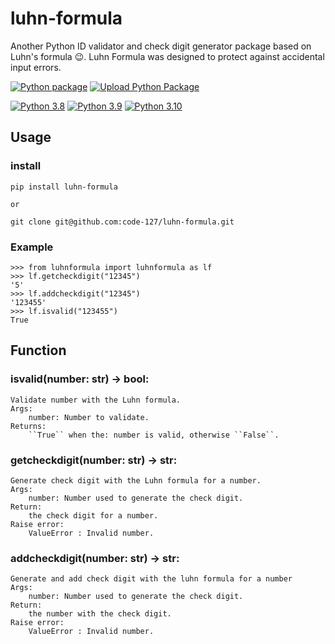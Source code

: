 # luhn-formula
Another Python ID validator and check digit generator package based on Luhn's formula :wink:. Luhn Formula was designed to protect against accidental input errors.

[![Python package](https://github.com/code-127/luhn-formula/actions/workflows/python-package.yml/badge.svg)](https://github.com/code-127/luhn-formula/actions/workflows/python-package.yml)
[![Upload Python Package](https://github.com/code-127/luhn-formula/actions/workflows/python-publish.yml/badge.svg)](https://github.com/code-127/luhn-formula/actions/workflows/python-publish.yml)

[![Python 3.8](https://img.shields.io/badge/python-3.8-blue.svg)](https://www.python.org/downloads/release/python-380/)
[![Python 3.9](https://img.shields.io/badge/python-3.9-blue.svg)](https://www.python.org/downloads/release/python-390/)
[![Python 3.10](https://img.shields.io/badge/python-3.10-blue.svg)](https://www.python.org/downloads/release/python-3100/)

## Usage
### install
    pip install luhn-formula
    
    or
    
    git clone git@github.com:code-127/luhn-formula.git
### Example
    >>> from luhnformula import luhnformula as lf
    >>> lf.getcheckdigit("12345")
    '5'
    >>> lf.addcheckdigit("12345")
    '123455'
    >>> lf.isvalid("123455")
    True
## Function
### isvalid(number: str) -> bool:
    Validate number with the Luhn formula.
    Args:
        number: Number to validate.
    Returns:
        ``True`` when the: number is valid, otherwise ``False``.
### getcheckdigit(number: str) -> str:
    Generate check digit with the Luhn formula for a number.
    Args:
        number: Number used to generate the check digit.
    Return:
        the check digit for a number.
    Raise error:
        ValueError : Invalid number.
### addcheckdigit(number: str) -> str:
    Generate and add check digit with the luhn formula for a number
    Args:
        number: Number used to generate the check digit.
    Return:
        the number with the check digit.
    Raise error:
        ValueError : Invalid number.

